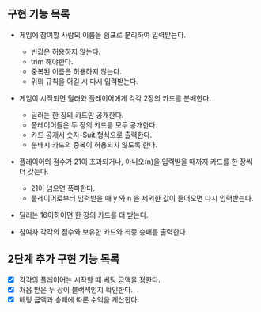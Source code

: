 ## 구현 기능 목록

- 게임에 참여할 사람의 이름을 쉼표로 분리하여 입력받는다.
  - 빈값은 허용하지 않는다.
  - trim 해야한다.
  - 중복된 이름은 허용하지 않는다.
  - 위의 규칙을 어길 시 다시 입력받는다.


- 게임이 시작되면 딜러와 플레이어에게 각각 2장의 카드를 분배한다.
  - 딜러는 한 장의 카드만 공개한다.
  - 플레이어들은 두 장의 카드를 모두 공개한다.
  - 카드 공개시 숫자-Suit 형식으로 출력한다.
  - 분배시 카드의 중복이 허용되지 않도록 한다.


- 플레이어의 점수가 21이 초과되거나, 아니오(n)을 입력받을 때까지 카드를 한 장씩 더 갖는다.
  - 21이 넘으면 폭파한다.
  - 플레이어로부터 입력받을 때 y 와 n 을 제외한 값이 들어오면 다시 입력받는다.


- 딜러는 16이하이면 한 장의 카드를 더 받는다.

- 참여자 각각의 점수와 보유한 카드와 최종 승패를 출력한다. 

## 2단계 추가 구현 기능 목록

- [x] 각각의 플레이어는 시작할 때 베팅 금액을 정한다.
- [x] 처음 받은 두 장이 블랙잭인지 확인한다.
- [x] 베팅 금액과 승패에 따른 수익을 계산한다.
